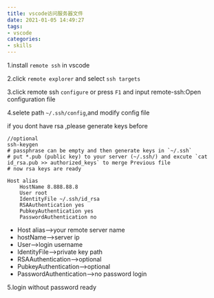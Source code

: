 ```yaml
---
title: vscode访问服务器文件
date: 2021-01-05 14:49:27
tags:
- vscode
categories:
- skills
---
```

1.install `remote ssh` in vscode

2.click `remote explorer` and select `ssh targets`

3.click remote ssh `configure` or press `F1` and input remote-ssh:Open configuration file

4.selete path `~/.ssh/config`,and modify config file

if you dont have rsa ,please generate keys before

```shell
//optional
ssh-keygen
# passphrase can be empty and then generate keys in `~/.ssh`
# put *.pub (public key) to your server (~/.ssh/) and excute `cat id_rsa.pub >> authorized_keys` to merge Previous file
# now rsa keys are ready

```



```
Host alias
    HostName 8.888.88.8
    User root
    IdentityFile ~/.ssh/id_rsa
    RSAAuthentication yes
    PubkeyAuthentication yes
    PasswordAuthentication no
```

- Host alias-->your remote server name
- hostName-->server ip
- User-->login username
- IdentityFile-->private key path
- RSAAuthentication-->optional
- PubkeyAuthentication-->optional
- PasswordAuthentication-->no password login

5.login without password ready